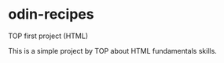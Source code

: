 # odin-recipes
TOP first project (HTML)

This is a simple project by TOP about HTML fundamentals skills.

